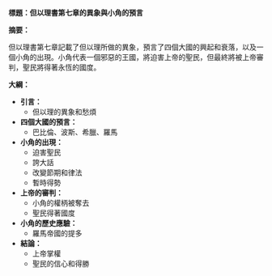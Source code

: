**標題：但以理書第七章的異象與小角的預言**

**摘要：**

但以理書第七章記載了但以理所做的異象，預言了四個大國的興起和衰落，以及一個小角的出現。小角代表一個邪惡的王國，將迫害上帝的聖民，但最終將被上帝審判，聖民將得著永恆的國度。

**大綱：**

* **引言：**
    * 但以理的異象和愁煩
* **四個大國的預言：**
    * 巴比倫、波斯、希臘、羅馬
* **小角的出現：**
    * 迫害聖民
    * 誇大話
    * 改變節期和律法
    * 暫時得勢
* **上帝的審判：**
    * 小角的權柄被奪去
    * 聖民得著國度
* **小角的歷史應驗：**
    * 羅馬帝國的提多
* **結論：**
    * 上帝掌權
    * 聖民的信心和得勝